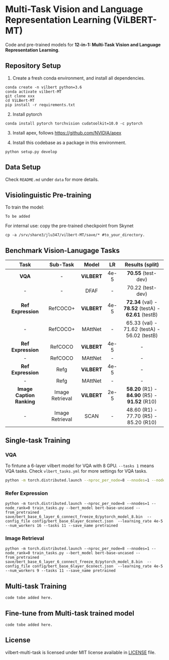 # Multi-Task Vision and Language Representation Learning (ViLBERT-MT)

Code and pre-trained models for **12-in-1: Multi-Task Vision and Language Representation Learning**.


## Repository Setup

1. Create a fresh conda environment, and install all dependencies.

```text
conda create -n vilbert python=3.6
conda activate vilbert-MT
git clone xxx
cd ViLBert-MT
pip install -r requirements.txt
```

2. Install pytorch
```
conda install pytorch torchvision cudatoolkit=10.0 -c pytorch
```

3. Install apex, follows https://github.com/NVIDIA/apex

4. Install this codebase as a package in this environment.
```text
python setup.py develop
```

## Data Setup

Check `README.md` under `data` for more details.  

## Visiolinguistic Pre-training

To train the model: 

```
To be added
```

For internal use: copy the pre-trained checkpoint from Skynet 

```
cp -a /srv/share3/jlu347/vilbert-MT/save/* #to_your_directory.
```

## Benchmark Vision-Lanugage Tasks 

| Task    | Sub-Task | Model | LR   | Results (split) |
|:-------:|:------:|:---:|:------:|:--------------------------------------:|
| **VQA** | - | **ViLBERT** | 4e-5 | **70.55** (test-dev) |
| - | - | DFAF | - |70.22 (test-dev) |
|**Ref Expression** | RefCOCO+ | **ViLBERT** | 4e-5 | **72.34** (val) - **78.52** (testA) - **62.61** (testB) |
|-|RefCOCO+|MAttNet|-|65.33 (val) - 71.62 (testA) - 56.02 (testB)|
|**Ref Expression**|RefCOCO|**ViLBERT**|4e-5|-|
|-|RefCOCO|MAttNet|-|-|
|**Ref Expression**|Refg|**ViLBERT**|4e-5|-|
|-|Refg|MAttNet|-|-|
|**Image Caption Ranking**|Image Retrieval|**ViLBERT**|2e-5|**58.20** (R1) - **84.90** (R5) - **91.52** (R10)|
|-|Image Retrieval|SCAN|-|48.60 (R1) - 77.70 (R5) - 85.20 (R10)|


## Single-task Training
### VQA 

To fintune a 6-layer vilbert model for VQA with 8 GPU. `--tasks 1` means VQA tasks. Check `vlbert_tasks.yml` for more settings for VQA tasks.  

```bash
python -m torch.distributed.launch --nproc_per_node=8 --nnodes=1 --node_rank=0 train_tasks.py --bert_model bert-base-uncased --from_pretrained save/bert_base_6_layer_6_connect_freeze_0/pytorch_model_8.bin  --config_file config/bert_base_6layer_6conect.json  --learning_rate 4e-5 --num_workers 16 --tasks 1 --save_name pretrained
```

### Refer Expression
```
python -m torch.distributed.launch --nproc_per_node=8 --nnodes=1 --node_rank=0 train_tasks.py --bert_model bert-base-uncased --from_pretrained save/bert_base_6_layer_6_connect_freeze_0/pytorch_model_8.bin  --config_file config/bert_base_6layer_6conect.json  --learning_rate 4e-5 --num_workers 16 --tasks 11 --save_name pretrained
```

### Image Retrieval
```
python -m torch.distributed.launch --nproc_per_node=8 --nnodes=1 --node_rank=0 train_tasks.py --bert_model bert-base-uncased --from_pretrained save/bert_base_6_layer_6_connect_freeze_0/pytorch_model_8.bin  --config_file config/bert_base_6layer_6conect.json  --learning_rate 4e-5 --num_workers 9 --tasks 11 --save_name pretrained
```

## Multi-task Training

```
code tobe added here.
```



## Fine-tune from Multi-task trained model

```
code tobe added here.
```
 


## License

vilbert-multi-task is licensed under MIT license available in [LICENSE](LICENSE) file.
